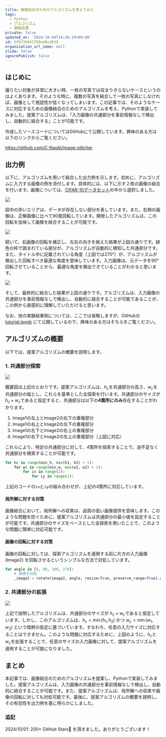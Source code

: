 ```yaml
---
title: 画像結合のためのアルゴリズムを考えてみた
tags:
  - Python
  - アルゴリズム
  - 画像処理
private: false
updated_at: '2024-10-04T14:26:19+09:00'
id: bf973b041709ad0cd635
organization_url_name: null
slide: false
ignorePublish: false
---
```


## はじめに
撮りたい対象が非常に大きい時、一枚の写真では収まりきらないケースというのはよくあります。そのような時に、複数の写真を結合して一枚の写真にしなければ、画像として視認性が低くなってしまいます。この記事では、そのようなケースに対応するための画像結合のためのアルゴリズムを考え、Pythonで実装してみました。提案アルゴリズムは、「入力画像の共通部分を事前情報なしで検出し、自動的に結合する」ことが可能です。

作成したソースコードについてはGitHubにて公開しています。興味のある方は以下のリンクからご覧ください。

https://github.com/C-Naoki/image-stitcher

## 出力例
以下に、アルゴリズムを用いて結合した出力例を示します。初めに、アルゴリズムに入力する画像の例を添付します。具体的には、以下に示す２枚の画像の結合を行います。画像については、[CIFAR-10データセット](https://www.cs.toronto.edu/~kriz/cifar.html)の中から選択しました。

![](https://raw.githubusercontent.com/C-Naoki/zenn-archive/main/images/image-stitcher-application/input.png)

図中の赤いエリアは、データが存在しない部分を表しています。また、右側の画像は、正解画像に比べて90度回転しています。開発したアルゴリズムは、この回転を加味して画像を結合することが可能です。

![](https://raw.githubusercontent.com/C-Naoki/zenn-archive/main/images/image-stitcher-application/rotated.png)

続いて、右画像の回転を補正し、左右の向きを揃えた結果が上図の通りです。緑色の枠で囲まれている部分が、アルゴリズムが自動的に検知した共通部分です。また、タイトル中に記載されている角度（上図では270°）が、アルゴリズムが検出した回転すべき最適な角度を意味しています。入力画像は、元データを90°回転させていることから、最適な角度を検出できていることがわかると思います。

![](https://raw.githubusercontent.com/C-Naoki/zenn-archive/main/images/image-stitcher-application/result.png)

そして、最終的に結合した結果が上図の通りです。アルゴリズムは、入力画像の共通部分を事前情報なしで検出し、自動的に結合することが可能であることが、この例から直感的に理解していただけると思います。

なお、他の実験結果例については、ここでは省略しますが、GitHubの [tutorial.ipynb](https://github.com/C-Naoki/image-stitcher/blob/main/notebooks/tutorial.ipynb) にて公開しているので、興味のある方はそちらをご覧ください。

## アルゴリズムの概要
以下では、提案アルゴリズムの概要を説明します。

### 1. 共通部分探索
![](https://raw.githubusercontent.com/C-Naoki/zenn-archive/main/images/image-stitcher-application/case1.png)

概要図は上記のとおりです。提案アルゴリズムは、$h_c$を共通部分の高さ、$w_c$を共通部分の幅とし、これらを基準とした全探索を行います。共通部分のサイズが $h_c \times w_c$であると仮定すると、共通部分は以下の**4箇所にのみ**存在することがわかります。

1. Image1の左上とImage2の右下の重複部分
2. Image1の右上とImage2の左下の重複部分
3. Image1の左下とImage2の右上の重複部分
4. Image1の右下とImage2の左上の重複部分（上図に対応）

これらにより、特定の共通部分に対して、4箇所を探索することで、過不足なく共通部分を検索することが可能です。

```python
for hc in range(min_h, max(h1, h2) + 1):
    for wc in range(min_w, max(w1, w2) + 1):
        for ix in range(2):
            for iy in range(2):
```

上記のコードの`ix`と`iy`の組み合わせが、上記の4箇所に対応しています。

#### 局所解に対する対策

画像結合において、局所解への収束は、品質の低い画像提供を意味します。このような問題を防ぐために、提案アルゴリズムは共通部分の最小値を設定することが可能です。共通部分のサイズをベースとした全探索を用いたことで、このような問題に簡単に対応可能です。

#### 画像の回転に対する対策

画像の回転に対しては、探索アルゴリズムを適用する前に片方の入力画像 (Image2) を回転させるというシンプルな方法で対処しています。

```python
for angle in [0, 90, 180, 270]:
    # 画像を回転
    _image2 = rotate(image2, angle, resize=True, preserve_range=True).astype(np.uint8)
```

### 2. 共通部分の拡張
![](https://raw.githubusercontent.com/C-Naoki/zenn-archive/main/images/image-stitcher-application/case2.png)

上記で説明したアルゴリズムは、共通部分のサイズが $h_c \times w_c$であると仮定しています。しかし、このアルゴリズムは、$h_c<\min(h_1, h_2)$ かつ $w_c<\min(w_1, w_2)$ という暗黙の仮定に基づいています。すなわち、任意の入力サイズに対応することはできません。このような問題に対応するために、上図のように、$h_c$と$w_c$を拡張することで、任意のサイズの入力画像に対して、提案アルゴリズムを適用することが可能になりました。

## まとめ
本記事では、画像結合のためのアルゴリズムを提案し、Pythonで実装してみました。提案アルゴリズムは、入力画像の共通部分を事前情報なしで検出し、自動的に結合することが可能です。また、提案アルゴリズムは、局所解への収束や画像の回転に対しても対処可能です。最後に、提案アルゴリズムの概要を説明し、その有効性を出力例を基に明らかにしました。

### 追記
2024/10/01: 200+ GitHub Stars🌟 を頂きました。ありがとうございます！
